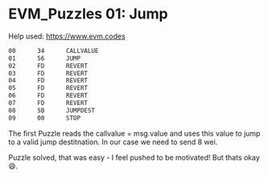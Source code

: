 # EVM_Puzzles 01: Jump

Help used: https://www.evm.codes

```apache
00      34      CALLVALUE
01      56      JUMP
02      FD      REVERT
03      FD      REVERT
04      FD      REVERT
05      FD      REVERT
06      FD      REVERT
07      FD      REVERT
08      5B      JUMPDEST
09      00      STOP
```

The first Puzzle reads the callvalue = msg.value and uses this value to jump to a valid jump destitnation. In our case we need to send 8 wei.

Puzzle solved, that was easy - I feel pushed to be motivated! But thats okay 😄.
